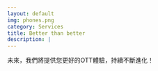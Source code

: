 ```yaml
---
layout: default
img: phones.png
category: Services
title: Better than better
description: |
---
```

未來，我們將提供您更好的OTT體驗，持續不斷進化！